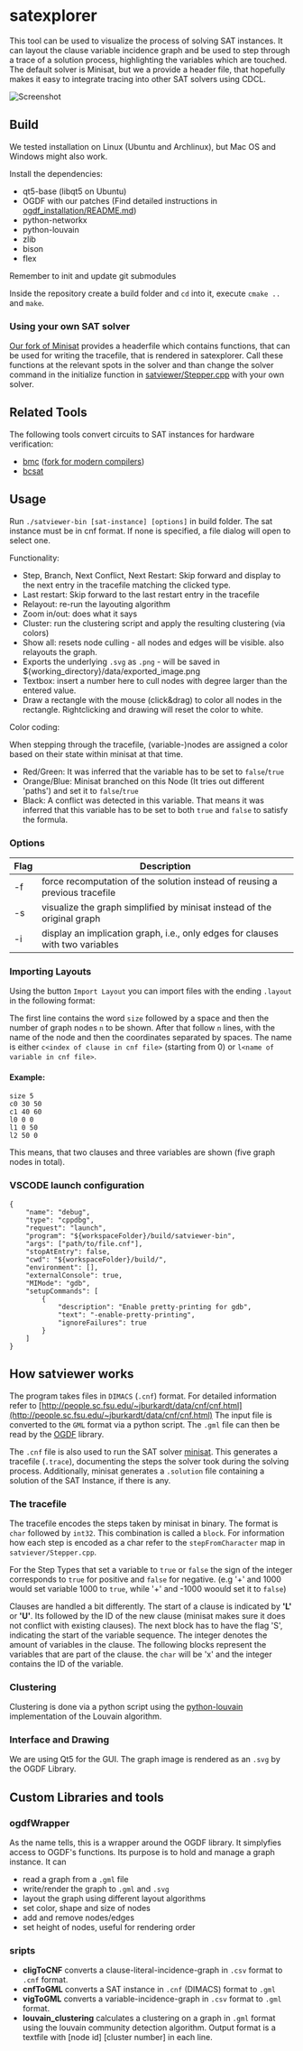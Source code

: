 # satexplorer

This tool can be used to visualize the process of solving SAT instances.
It can layout the clause variable incidence graph and be used to step through a trace of a solution process, highlighting the variables which are touched.
The default solver is Minisat, but we a provide a header file, that hopefully makes it easy to integrate tracing into other SAT solvers using CDCL.

![Screenshot](screenshot.png)

## Build

We tested installation on Linux (Ubuntu and Archlinux), but Mac OS and Windows might also work.

Install the dependencies:

- qt5-base (libqt5 on Ubuntu)
- OGDF with our patches (Find detailed instructions in [ogdf_installation/README.md](ogdf_installation/README.md))
- python-networkx
- python-louvain
- zlib
- bison
- flex

Remember to init and update git submodules

Inside the repository create a build folder and `cd` into it, execute `cmake ..` and `make`.

### Using your own SAT solver

[Our fork of Minisat](https://github.com/simonkrogmann/minisat) provides a headerfile which contains functions, that can be used for writing the tracefile, that is rendered in satexplorer.
Call these functions at the relevant spots in the solver and than change the solver command in the initialize function in [satviewer/Stepper.cpp](satviewer/Stepper.cpp) with your own solver.

## Related Tools

The following tools convert circuits to SAT instances for hardware verification:
- [bmc](http://www.cs.cmu.edu/~modelcheck/bmc.html) ([fork for modern compilers](https://github.com/simonkrogmann/bmc))
- [bcsat](https://github.com/scrippie/bcsat)

## Usage

Run `./satviewer-bin [sat-instance] [options]` in build folder.
The sat instance must be in cnf format.
If none is specified, a file dialog will open to select one.

Functionality:

- Step, Branch, Next Conflict, Next Restart: Skip forward and display to the next entry in the tracefile matching the clicked type.
- Last restart: Skip forward to the last restart entry in the tracefile
- Relayout: re-run the layouting algorithm
- Zoom in/out: does what it says
- Cluster: run the clustering script and apply the resulting clustering (via colors)
- Show all: resets node culling - all nodes and edges will be visible. also relayouts the graph.
- Exports the underlying `.svg` as `.png` - will be saved in ${working_directory}/data/exported_image.png
- Textbox: insert a number here to cull nodes with degree larger than the entered value.
- Draw a rectangle with the mouse (click&drag) to color all nodes in the rectangle. Rightclicking and drawing will reset the color to white.

Color coding:

When stepping through the tracefile, (variable-)nodes are assigned a color based on their state within minisat at that time.
- Red/Green: It was inferred that the variable has to be set to `false`/`true`
- Orange/Blue: Minisat branched on this Node (It tries out different 'paths') and set it to `false`/`true`
- Black: A conflict was detected in this variable. That means it was inferred that this variable has to be set to both `true` and `false` to satisfy the formula.

### Options

| Flag | Description |
| --- | --- |
| -f | force recomputation of the solution instead of reusing a previous tracefile |
| -s | visualize the graph simplified by minisat instead of the original graph |
| -i | display an implication graph, i.e., only edges for clauses with two variables |

### Importing Layouts
Using the button `Import Layout` you can import files with the ending `.layout` in the following format:

The first line contains the word `size` followed by a space and then the number of graph nodes `n` to be shown.
After that follow `n` lines, with the name of the node and then the coordinates separated by spaces.
The name is either `c<index of clause in cnf file>` (starting from 0) or `l<name of variable in cnf file>`.

#### Example:
```
size 5
c0 30 50
c1 40 60
l0 0 0
l1 0 50
l2 50 0
```
This means, that two clauses and three variables are shown (five graph nodes in total).

### VSCODE launch configuration

```
{
    "name": "debug",
    "type": "cppdbg",
    "request": "launch",
    "program": "${workspaceFolder}/build/satviewer-bin",
    "args": ["path/to/file.cnf"],
    "stopAtEntry": false,
    "cwd": "${workspaceFolder}/build/",
    "environment": [],
    "externalConsole": true,
    "MIMode": "gdb",
    "setupCommands": [
        {
            "description": "Enable pretty-printing for gdb",
            "text": "-enable-pretty-printing",
            "ignoreFailures": true
        }
    ]
}
```
## How satviewer works
The program takes files in `DIMACS` (`.cnf`) format. For detailed information refer to [http://people.sc.fsu.edu/~jburkardt/data/cnf/cnf.html](http://people.sc.fsu.edu/~jburkardt/data/cnf/cnf.html)
The input file is converted to the `GML` format via a python script. The `.gml` file can then be read by the [OGDF](http://amber-v7.cs.tu-dortmund.de/doku.php/start) library.

The `.cnf` file is also used to run the SAT solver [minisat](https://github.com/niklasso/minisat). This generates a tracefile (`.trace`), documenting the steps the solver took during the solving process. Additionally, minisat generates a `.solution` file containing a solution of the SAT Instance, if there is any.

### The tracefile
The tracefile encodes the steps taken by minisat in binary. The format is `char` followed by `int32`. This combination is called a `block`. For information how each step is encoded as a char refer to the `stepFromCharacter` map in `satviever/Stepper.cpp`.

For the Step Types that set a variable to `true` or `false` the sign of the integer corresponds to `true` for positive and `false` for negative. (e.g '+' and 1000 would set variable 1000 to `true`, while '+' and -1000 woould set it to `false`)

Clauses are handled a bit differently. The start of a clause is indicated by **'L'** or **'U'**. Its followed by the ID of the new clause (minisat makes sure it does not conflict with existing clauses).
The next block has to have the flag 'S', indicating the start of the variable sequence. The integer denotes the amount of variables in the clause.
The following blocks represent the variables that are part of the clause. the `char` will be 'x' and the integer contains the ID of the variable.

### Clustering
Clustering is done via a python script using the [python-louvain](https://github.com/taynaud/python-louvain) implementation of the Louvain algorithm.

### Interface and Drawing
We are using Qt5 for the GUI. The graph image is rendered as an `.svg` by the OGDF Library.

## Custom Libraries and tools

### ogdfWrapper
As the name tells, this is a wrapper around the OGDF library. It simplyfies access to OGDF's functions.
Its purpose is to hold and manage a graph instance.
It can
- read a graph from a `.gml` file
- write/render the graph to `.gml` and `.svg`
- layout the graph using different layout algorithms
- set color, shape and size of nodes
- add and remove nodes/edges
- set height of nodes, useful for rendering order

### sripts

- **cligToCNF** converts a clause-literal-incidence-graph in `.csv` format to `.cnf` format.
- **cnfToGML** converts a SAT instance in `.cnf` (DIMACS) format to `.gml`
- **vigToGML** converts a variable-incidence-graph in `.csv` format to `.gml` format.
- **louvain_clustering** calculates a clustering on a graph in `.gml` format using the louvain community detection algorithm. Output format is a textfile with [node id] [cluster number] in each line.
